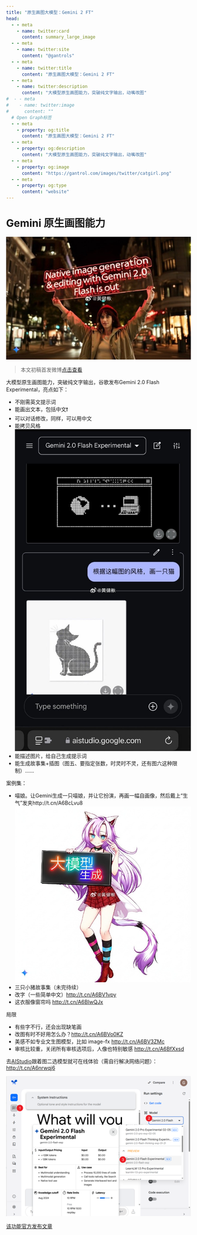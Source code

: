 ```yaml
---
title: "原生画图大模型：Gemini 2 FT"
head:
  - - meta
    - name: twitter:card
      content: summary_large_image
  - - meta
    - name: twitter:site
      content: "@gantrols"
  - - meta
    - name: twitter:title
      content: "原生画图大模型：Gemini 2 FT"
  - - meta
    - name: twitter:description
      content: "大模型原生画图能力，突破纯文字输出，动嘴改图"
#  - - meta
#    - name: twitter:image
#      content: ""
  # Open Graph标签
  - - meta
    - property: og:title
      content: "原生画图大模型：Gemini 2 FT"
  - - meta
    - property: og:description
      content: "大模型原生画图能力，突破纯文字输出，动嘴改图"
  - - meta
    - property: og:image
      content: "https://gantrol.com/images/twitter/catgirl.png"
  - - meta
    - property: og:type
      content: "website"
---
```


# Gemini 原生画图能力

![NavieImageGen](assets/NavieImageGen.png)

> 本文初稿首发微博[点击查看](https://weibo.com/6083767801/Pih7B2lG9)

大模型原生画图能力，突破纯文字输出，谷歌发布Gemini 2.0 Flash Experimental，亮点如下：

- 不刚需英文提示词
- 能画出文本，包括中文❗️
- 可以对话修改，同样，可以用中文
- 能拷贝风格
![copystyle](assets/copystyle.png)
- 能描述图片，给自己生成提示词
- 能生成故事集+插图（图五、要指定张数，时灵时不灵，还有图六这种限制）……

案例集：

- 喵娘。让Gemini生成一只喵娘，并让它扮演，再画一幅自画像，然后戴上“生气”发夹http://t.cn/A6BcLvu8
![catgirl](assets/catgirl.png)
- 三只小猪故事集（未完待续）
- 改字（一些简单中文）http://t.cn/A6BV1vpy
- 这衣服像窗帘吗 http://t.cn/A6BIwQJx

局限
- 有些字不行，还会出现缺笔画
- 改图有时不好用怎么办？http://t.cn/A6BVo0KZ
- 美感不如专业文生图模型，比如 image-fx http://t.cn/A6BV3ZMc
- 审核比较重，关闭所有审核选项后，人像也特别敏感 http://t.cn/A6BfXxsd

去[AIStudio](https://aistudio.google.com/)跟着图二选模型就可在线体验（需自行解决网络问题）：http://t.cn/A6nrwqj6

![chooseModel](assets/chooseModel.png)

[该功能官方发布文章](https://developers.googleblog.com/en/experiment-with-gemini-20-flash-native-image-generation/)

